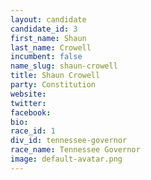 ```yaml
---
layout: candidate
candidate_id: 3
first_name: Shaun
last_name: Crowell
incumbent: false
name_slug: shaun-crowell
title: Shaun Crowell
party: Constitution
website: 
twitter: 
facebook: 
bio: 
race_id: 1
div_id: tennessee-governor
race_name: Tennessee Governor
image: default-avatar.png
---
```

